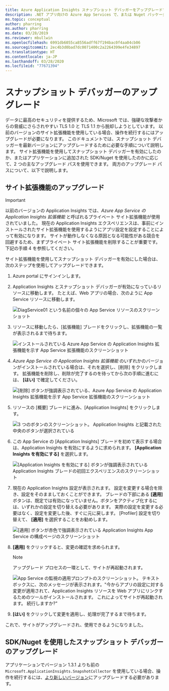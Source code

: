```yaml
---
title: Azure Application Insights スナップショット デバッガーをアップグレードする
description: .NET アプリ向けの Azure App Services で、または Nuget パッケージを使用して、スナップショット デバッガーを最新バージョンにアップグレードする方法
ms.topic: conceptual
author: pharring
ms.author: pharring
ms.date: 03/28/2019
ms.reviewer: mbullwin
ms.openlocfilehash: 6991db6055ca8556adff67f194bac0f4aa04cb06
ms.sourcegitcommit: 2ec4b3d0bad7dc0071400c2a2264399e4fe34897
ms.translationtype: HT
ms.contentlocale: ja-JP
ms.lasthandoff: 03/28/2020
ms.locfileid: "77671394"
---
```

# <a name="upgrading-the-snapshot-debugger"></a>スナップショット デバッガーのアップグレード

データに最高のセキュリティを提供するため、Microsoft では、強硬な攻撃者からの脅威にさらされやすい TLS 1.0 と TLS 1.1 から脱却しようとしています。 以前のバージョンのサイト拡張機能を使用している場合、操作を続行するにはアップグレードが必要になります。 このドキュメントでは、スナップショット デバッガーを最新バージョンにアップグレードするために必要な手順について説明します。 サイト拡張機能を使用してスナップショット デバッガーを有効にしたのか、またはアプリケーションに追加された SDK/Nuget を使用したのかに応じて、2 つの主なアップグレード パスを使用できます。 両方のアップグレード パスについて、以下で説明します。 

## <a name="upgrading-the-site-extension"></a>サイト拡張機能のアップグレード

> [!IMPORTANT]
> 以前のバージョンの Application Insights では、_Azure App Service の Application Insights 拡張機能_ と呼ばれるプライベート サイト拡張機能が使用されていました。 現在の Application Insights エクスペリエンスは、事前にインストールされたサイト拡張機能を使用するようにアプリ設定を設定することによって有効になります。
> サイトが動作しなくなる原因となる可能性がある競合を回避するため、まずプライベート サイト拡張機能を削除することが重要です。 下記の手順 4 を参照してください。

サイト拡張機能を使用してスナップショット デバッガーを有効にした場合は、次のステップを使用してアップグレードできます。

1. Azure portal にサインインします。
2. Application Insights とスナップショット デバッガーが有効になっているリソースに移動します。 たとえば、Web アプリの場合、次のように App Service リソースに移動します。

   ![DiagService01 という名前の個々の App Service リソースのスクリーンショット](./media/snapshot-debugger-upgrade/app-service-resource.png)

3. リソースに移動したら、[拡張機能] ブレードをクリックし、拡張機能の一覧が表示されるまで待ちます。

   ![インストールされている Azure App Service の Application Insights 拡張機能を示す App Service 拡張機能のスクリーンショット](./media/snapshot-debugger-upgrade/application-insights-site-extension-to-be-deleted.png)

4. _Azure App Service の Application Insights 拡張機能_ のいずれかのバージョンがインストールされている場合は、それを選択し、[削除] をクリックします。 拡張機能を削除し、削除が完了するのを待ってから次の手順に進むには、 **[はい]** で確定してください。

   ![[削除] ボタンが強調表示されている、Azure App Service の Application Insights 拡張機能を示す App Service 拡張機能のスクリーンショット](./media/snapshot-debugger-upgrade/application-insights-site-extension-delete.png)

5. リソースの [概要] ブレードに進み、[Application Insights] をクリックします。

   ![3 つのボタンのスクリーンショット。 Application Insights と記載された中央のボタンが選択されている](./media/snapshot-debugger-upgrade/application-insights-button.png)

6. この App Service の [Application Insights] ブレードを初めて表示する場合は、Application Insights を有効にするように求められます。 **[Application Insights を有効にする]** を選択します。
 
   ![[Application Insights を有効にする] ボタンが強調表示されている Application Insights ブレードの初回エクスペリエンスのスクリーンショット](./media/snapshot-debugger-upgrade/turn-on-application-insights.png)

7. 現在の Application Insights 設定が表示されます。 設定を変更する場合を除き、設定をそのまましておくことができます。 ブレードの下部にある **[適用]** ボタンは、既定では有効になっていません。ボタンをアクティブ化するには、いずれかの設定を切り替える必要があります。 実際の設定を変更する必要はなく、設定を変更した後、すぐに元に戻します。 [Profiler] 設定を切り替えて、 **[適用]** を選択することをお勧めします。

   ![[適用] ボタンが赤色で強調表示されている Application Insights App Service の構成ページのスクリーンショット](./media/snapshot-debugger-upgrade/view-application-insights-data.png)

8. **[適用]** をクリックすると、変更の確認を求められます。

    > [!NOTE]
    > アップグレード プロセスの一環として、サイトが再起動されます。

   ![App Service の監視の適用プロンプトのスクリーンショット。 テキスト ボックスに、次のメッセージが表示されます。"今からアプリの設定に対する変更が適用されて、Application Insights リソースを Web アプリにリンクするためのツールがインストールされます。 これによってサイトが再起動されます。 続行しますか?"](./media/snapshot-debugger-upgrade/apply-monitoring-settings.png)

9. **[はい]** をクリックして変更を適用し、処理が完了するまで待ちます。

これで、サイトがアップグレードされ、使用できるようになりました。

## <a name="upgrading-snapshot-debugger-using-sdknuget"></a>SDK/Nuget を使用したスナップショット デバッガーのアップグレード

アプリケーションでバージョン 1.3.1 よりも前の `Microsoft.ApplicationInsights.SnapshotCollector` を使用している場合、操作を続行するには、[より新しいバージョン](https://www.nuget.org/packages/Microsoft.ApplicationInsights.SnapshotCollector)にアップグレードする必要があります。
